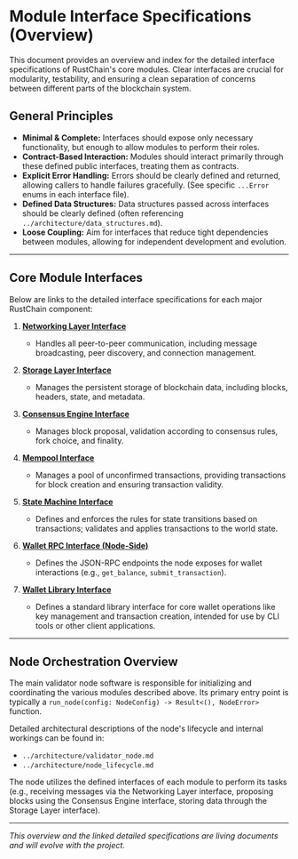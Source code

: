# Module Interface Specifications (Overview)

This document provides an overview and index for the detailed interface specifications of RustChain's core modules. Clear interfaces are crucial for modularity, testability, and ensuring a clean separation of concerns between different parts of the blockchain system.

## General Principles

- **Minimal & Complete:** Interfaces should expose only necessary functionality, but enough to allow modules to perform their roles.
- **Contract-Based Interaction:** Modules should interact primarily through these defined public interfaces, treating them as contracts.
- **Explicit Error Handling:** Errors should be clearly defined and returned, allowing callers to handle failures gracefully. (See specific `...Error` enums in each interface file).
- **Defined Data Structures:** Data structures passed across interfaces should be clearly defined (often referencing `../architecture/data_structures.md`).
- **Loose Coupling:** Aim for interfaces that reduce tight dependencies between modules, allowing for independent development and evolution.

---

## Core Module Interfaces

Below are links to the detailed interface specifications for each major RustChain component:

1.  **[Networking Layer Interface](./networking_interface.md)**
    *   Handles all peer-to-peer communication, including message broadcasting, peer discovery, and connection management.

2.  **[Storage Layer Interface](./storage_interface.md)**
    *   Manages the persistent storage of blockchain data, including blocks, headers, state, and metadata.

3.  **[Consensus Engine Interface](./consensus_interface.md)**
    *   Manages block proposal, validation according to consensus rules, fork choice, and finality.

4.  **[Mempool Interface](./mempool_interface.md)**
    *   Manages a pool of unconfirmed transactions, providing transactions for block creation and ensuring transaction validity.

5.  **[State Machine Interface](./state_machine_interface.md)**
    *   Defines and enforces the rules for state transitions based on transactions; validates and applies transactions to the world state.

6.  **[Wallet RPC Interface (Node-Side)](./wallet_rpc_interface.md)**
    *   Defines the JSON-RPC endpoints the node exposes for wallet interactions (e.g., `get_balance`, `submit_transaction`).

7.  **[Wallet Library Interface](./wallet_library_interface.md)**
    *   Defines a standard library interface for core wallet operations like key management and transaction creation, intended for use by CLI tools or other client applications.

---

## Node Orchestration Overview

The main validator node software is responsible for initializing and coordinating the various modules described above. Its primary entry point is typically a `run_node(config: NodeConfig) -> Result<(), NodeError>` function.

Detailed architectural descriptions of the node's lifecycle and internal workings can be found in:
*   `../architecture/validator_node.md`
*   `../architecture/node_lifecycle.md`

The node utilizes the defined interfaces of each module to perform its tasks (e.g., receiving messages via the Networking Layer interface, proposing blocks using the Consensus Engine interface, storing data through the Storage Layer interface).

---

*This overview and the linked detailed specifications are living documents and will evolve with the project.* 